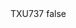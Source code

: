 <?xml version="1.0" encoding="UTF-8"?>
<CustomMetadata xmlns="http://soap.sforce.com/2006/04/metadata">
    <label>TXU737</label>
    <protected>false</protected>
</CustomMetadata>

